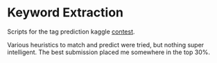 Keyword Extraction
==================

Scripts for the tag prediction kaggle [contest](http://www.kaggle.com/c/facebook-recruiting-iii-keyword-extraction). 

Various heuristics to match and predict were tried, but nothing super
intelligent. The best submission placed me somewhere in the top 30%.
